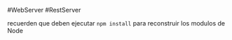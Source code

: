 #WebServer #RestServer

recuerden que deben ejecutar ```` npm install ```` para reconstruir los modulos de Node